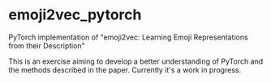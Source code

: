 # emoji2vec_pytorch
PyTorch implementation of "emoji2vec: Learning Emoji Representations from their Description"

This is an exercise aiming to develop a better understanding of PyTorch and the methods described in the paper.
Currently it's a work in progress.
